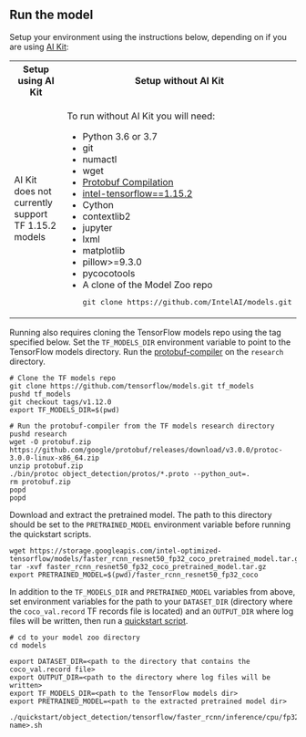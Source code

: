 <!--- 50. AI Kit -->
## Run the model

Setup your environment using the instructions below, depending on if you are
using [AI Kit](/docs/general/tensorflow/AIKit.md):

<table>
  <tr>
    <th>Setup using AI Kit</th>
    <th>Setup without AI Kit</th>
  </tr>
  <tr>
    <td>
      <p>AI Kit does not currently support TF 1.15.2 models</p>
    </td>
    <td>
      <p>To run without AI Kit you will need:</p>
      <ul>
        <li>Python 3.6 or 3.7
        <li>git
        <li>numactl
        <li>wget
        <li><a href="https://github.com/tensorflow/models/blob/v1.12.0/research/object_detection/g3doc/installation.md#protobuf-compilation">Protobuf Compilation</a>
        <li><a href="https://pypi.org/project/intel-tensorflow/1.15.2/">intel-tensorflow==1.15.2</a>
        <li>Cython
        <li>contextlib2
        <li>jupyter
        <li>lxml
        <li>matplotlib
        <li>pillow>=9.3.0
        <li>pycocotools
        <li>A clone of the Model Zoo repo<br />
        <pre>git clone https://github.com/IntelAI/models.git</pre>
      </ul>
    </td>
  </tr>
</table>

Running <model name> <precision> <mode> also requires cloning the TensorFlow
models repo using the tag specified below. Set the `TF_MODELS_DIR` environment
variable to point to the TensorFlow models directory. Run the
[protobuf-compiler](https://github.com/tensorflow/models/blob/v1.12.0/research/object_detection/g3doc/installation.md#protobuf-compilation)
on the `research` directory.
```
# Clone the TF models repo
git clone https://github.com/tensorflow/models.git tf_models
pushd tf_models
git checkout tags/v1.12.0
export TF_MODELS_DIR=$(pwd)

# Run the protobuf-compiler from the TF models research directory
pushd research
wget -O protobuf.zip https://github.com/google/protobuf/releases/download/v3.0.0/protoc-3.0.0-linux-x86_64.zip
unzip protobuf.zip
./bin/protoc object_detection/protos/*.proto --python_out=.
rm protobuf.zip
popd
popd
```

Download and extract the pretrained model. The path to this directory
should be set to the `PRETRAINED_MODEL` environment variable before
running the quickstart scripts.
```
wget https://storage.googleapis.com/intel-optimized-tensorflow/models/faster_rcnn_resnet50_fp32_coco_pretrained_model.tar.gz
tar -xvf faster_rcnn_resnet50_fp32_coco_pretrained_model.tar.gz
export PRETRAINED_MODEL=$(pwd)/faster_rcnn_resnet50_fp32_coco
```

In addition to the `TF_MODELS_DIR` and `PRETRAINED_MODEL` variables from
above, set environment variables for the path to your `DATASET_DIR` (directory
where the `coco_val.record` TF records file is located)  and an `OUTPUT_DIR`
where log files will be written, then run a [quickstart script](#quick-start-scripts).
```
# cd to your model zoo directory
cd models

export DATASET_DIR=<path to the directory that contains the coco_val.record file>
export OUTPUT_DIR=<path to the directory where log files will be written>
export TF_MODELS_DIR=<path to the TensorFlow models dir>
export PRETRAINED_MODEL=<path to the extracted pretrained model dir>

./quickstart/object_detection/tensorflow/faster_rcnn/inference/cpu/fp32/<script name>.sh
```
